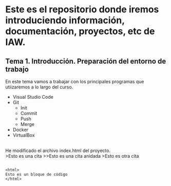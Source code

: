 # Este es el repositorio donde iremos introduciendo información, documentación, proyectos, etc de IAW.
## Tema 1. Introducción. Preparación del entorno de trabajo
En este tema vamos a trabajar con los principales programas que utiizaremos a lo largo del curso.
- Visual Studio Code
- Git
    - Init
    - Commit
    - Push
    - Merge
- Docker
- VirtualBox
<br />
He modificado el archivo index.html del proyecto.
<br />
>Esto es una cita
>>Esto es una cita anidada
>Esto es otra cita

~~~

<html>
Esto es un bloque de código
</html>

~~~